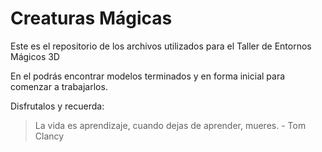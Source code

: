# Creaturas Mágicas

Este es el repositorio de los archivos utilizados para el Taller de Entornos Mágicos 3D 

En el podrás encontrar modelos terminados y en forma inicial para comenzar a trabajarlos.

Disfrutalos y recuerda:

>La vida es aprendizaje, cuando dejas de aprender, mueres. - Tom Clancy
